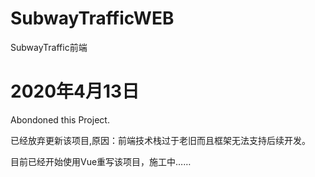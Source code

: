 # SubwayTrafficWEB
SubwayTraffic前端
# 2020年4月13日
Abondoned this Project.

已经放弃更新该项目,原因：前端技术栈过于老旧而且框架无法支持后续开发。

目前已经开始使用Vue重写该项目，施工中……
